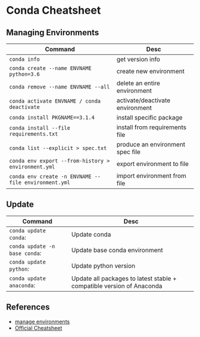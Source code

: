# Conda Cheatsheet

## Managing Environments

|Command|Desc|
|-------|----|
|`conda info`|get version info|
|`conda create --name ENVNAME python=3.6`|create new environment|
|`conda remove --name ENVNAME --all`|delete an entire environment|
|`conda activate ENVNAME / conda deactivate`|activate/deactivate environment|
|`conda install PKGNAME==3.1.4`|install specific package|
|`conda install --file requirements.txt`|install from requirements file|
|`conda list --explicit > spec.txt`|produce an environment spec file|
|`conda env export --from-history > environment.yml`|export environment to file|
|`conda env create -n ENVNAME --file environment.yml`|import environment from file|

## Update

|Command|Desc|
|-------|----|
|`conda update conda`:|Update conda|
|`conda update -n base conda`:|Update base conda environment|
|`conda update python`:|Update python version|
|`conda update anaconda`:|Update all packages to latest stable + compatible version of Anaconda|

## References

- [manage environments](https://docs.conda.io/projects/conda/en/latest/user-guide/tasks/manage-environments.html)
- [Official Cheatsheet](https://docs.conda.io/projects/conda/en/latest/user-guide/cheatsheet.html)
